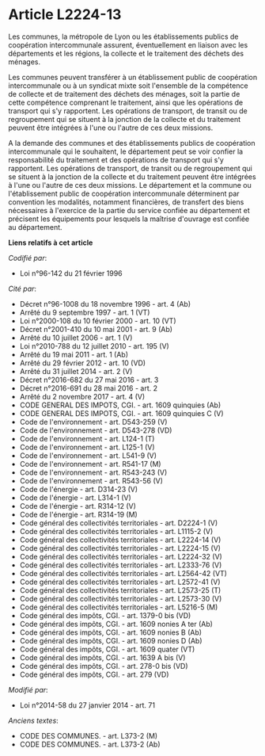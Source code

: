 # Article L2224-13

Les communes, la métropole de Lyon ou les établissements publics de coopération intercommunale assurent, éventuellement en
liaison avec les départements et les régions, la collecte et le traitement des déchets des ménages.

Les communes peuvent transférer à un établissement public de coopération intercommunale ou à un syndicat mixte soit
l'ensemble de la compétence de collecte et de traitement des déchets des ménages, soit la partie de cette compétence
comprenant le traitement, ainsi que les opérations de transport qui s'y rapportent. Les opérations de transport, de transit
ou de regroupement qui se situent à la jonction de la collecte et du traitement peuvent être intégrées à l'une ou l'autre de
ces deux missions.

A la demande des communes et des établissements publics de coopération intercommunale qui le souhaitent, le département peut
se voir confier la responsabilité du traitement et des opérations de transport qui s'y rapportent. Les opérations de
transport, de transit ou de regroupement qui se situent à la jonction de la collecte et du traitement peuvent être intégrées
à l'une ou l'autre de ces deux missions. Le département et la commune ou l'établissement public de coopération intercommunale
déterminent par convention les modalités, notamment financières, de transfert des biens nécessaires à l'exercice de la partie
du service confiée au département et précisent les équipements pour lesquels la maîtrise d'ouvrage est confiée au
département.

**Liens relatifs à cet article**

_Codifié par_:

  - Loi n°96-142 du 21 février 1996

_Cité par_:

  - Décret n°96-1008 du 18 novembre 1996 - art. 4 (Ab)
  - Arrêté du 9 septembre 1997 - art. 1 (VT)
  - Loi n°2000-108 du 10 février 2000 - art. 10 (VT)
  - Décret n°2001-410 du 10 mai 2001 - art. 9 (Ab)
  - Arrêté du 10 juillet 2006 - art. 1 (V)
  - Loi n°2010-788 du 12 juillet 2010 - art. 195 (V)
  - Arrêté du 19 mai 2011 - art. 1 (Ab)
  - Arrêté du 29 février 2012 - art. 10 (VD)
  - Arrêté du 31 juillet 2014 - art. 2 (V)
  - Décret n°2016-682 du 27 mai 2016 - art. 3
  - Décret n°2016-691 du 28 mai 2016 - art. 2
  - Arrêté du 2 novembre 2017 - art. 4 (V)
  - CODE GENERAL DES IMPOTS, CGI. - art. 1609 quinquies (Ab)
  - CODE GENERAL DES IMPOTS, CGI. - art. 1609 quinquies C (V)
  - Code de l'environnement - art. D543-259 (V)
  - Code de l'environnement - art. D543-278 (VD)
  - Code de l'environnement - art. L124-1 (T)
  - Code de l'environnement - art. L125-1 (V)
  - Code de l'environnement - art. L541-9 (V)
  - Code de l'environnement - art. R541-17 (M)
  - Code de l'environnement - art. R543-243 (V)
  - Code de l'environnement - art. R543-56 (V)
  - Code de l'énergie - art. D314-23 (V)
  - Code de l'énergie - art. L314-1 (V)
  - Code de l'énergie - art. R314-12 (V)
  - Code de l'énergie - art. R314-19 (M)
  - Code général des collectivités territoriales - art. D2224-1 (V)
  - Code général des collectivités territoriales - art. L1115-2 (V)
  - Code général des collectivités territoriales - art. L2224-14 (V)
  - Code général des collectivités territoriales - art. L2224-15 (V)
  - Code général des collectivités territoriales - art. L2224-32 (V)
  - Code général des collectivités territoriales - art. L2333-76 (V)
  - Code général des collectivités territoriales - art. L2564-42 (VT)
  - Code général des collectivités territoriales - art. L2572-41 (V)
  - Code général des collectivités territoriales - art. L2573-25 (T)
  - Code général des collectivités territoriales - art. L2573-30 (V)
  - Code général des collectivités territoriales - art. L5216-5 (M)
  - Code général des impôts, CGI. - art. 1379-0 bis (VD)
  - Code général des impôts, CGI. - art. 1609 nonies A ter (Ab)
  - Code général des impôts, CGI. - art. 1609 nonies B (Ab)
  - Code général des impôts, CGI. - art. 1609 nonies D (Ab)
  - Code général des impôts, CGI. - art. 1609 quater (VT)
  - Code général des impôts, CGI. - art. 1639 A bis (V)
  - Code général des impôts, CGI. - art. 278-0 bis (VD)
  - Code général des impôts, CGI. - art. 279 (VD)

_Modifié par_:

  - Loi n°2014-58 du 27 janvier 2014 - art. 71

_Anciens textes_:

  - CODE DES COMMUNES. - art. L373-2 (M)
  - CODE DES COMMUNES. - art. L373-2 (Ab)

